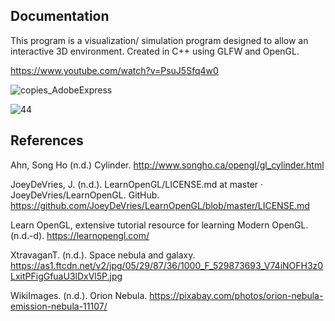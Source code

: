 ## Documentation

This program is a visualization/ simulation program designed to allow an interactive 3D environment. Created in C++ using GLFW and OpenGL. 

https://www.youtube.com/watch?v=PsuJ5Sfq4w0

![copies_AdobeExpress](https://user-images.githubusercontent.com/110789514/226143875-273133d1-174e-41a4-9976-d057415bfc1f.gif)

![44](https://user-images.githubusercontent.com/110789514/211556500-e5f18c06-389c-4f67-a1b5-4b9c389a6414.png)

## References

Ahn, Song Ho (n.d.) Cylinder. http://www.songho.ca/opengl/gl_cylinder.html

JoeyDeVries, J. (n.d.). LearnOpenGL/LICENSE.md at master · JoeyDeVries/LearnOpenGL. GitHub. https://github.com/JoeyDeVries/LearnOpenGL/blob/master/LICENSE.md

Learn OpenGL, extensive tutorial resource for learning Modern OpenGL. (n.d.-d). https://learnopengl.com/

XtravaganT. (n.d.). Space nebula and galaxy. https://as1.ftcdn.net/v2/jpg/05/29/87/36/1000_F_529873693_V74iNOFH3z0LxitPFigGfuaU3lDxVl5P.jpg

WikiImages. (n.d.). Orion Nebula. https://pixabay.com/photos/orion-nebula-emission-nebula-11107/

